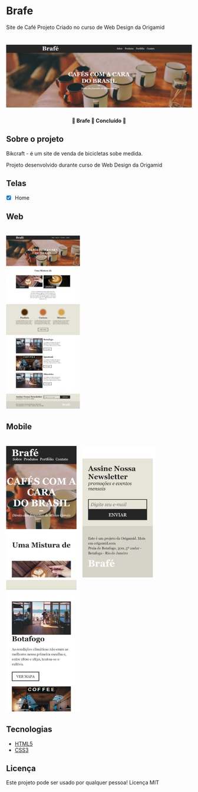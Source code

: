 # Brafe
Site de Café 
Projeto Criado no curso de Web Design da Origamid
<h1 align="center">
  <img alt="Brafe" title="#Origamid" src="./img/assets/Brafe.png" />
</h1>
<h4 align="center"> 
	🚧  Brafe 🚀 Concluído  🚧
</h4>

## Sobre o projeto

Bikcraft - é um site de venda de bicicletas sobe medida.

Projeto desenvolvido durante curso de Web Design da Origamid

##  Telas

- [x] Home


## Web
<h1 align="left">
  <img alt="Bikcraft" title="#Origamid" src="./img/assets/home.png"width=200 />
 
  </h1>

## Mobile

<h1 align="left">
  <img alt="Bikcraft" title="#Origamid" src="./img/assets/mobile.png"width=200 />
  <img alt="Bikcraft" title="#Origamid" src="./img/assets/mobile-1.png"width=200 />
  <img alt="Bikcraft" title="#Origamid" src="./img/assets/mobile-2.png"width=200 />
   </h1>
  
## Tecnologias
 
- [HTML5](https://www.w3schools.com/html/default.asp)
- [CSS3](https://www.w3schools.com/w3css/w3css_cards.asp)



## Licença
Este projeto pode ser usado por qualquer pessoa! Licença MIT
